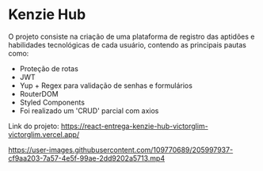 # Kenzie Hub

O projeto consiste na criação de uma plataforma de registro das aptidões e habilidades tecnológicas de cada usuário, contendo as principais pautas como:
- Proteção de rotas
- JWT
- Yup + Regex para validação de senhas e formulários
- RouterDOM
- Styled Components
- Foi realizado um 'CRUD' parcial com axios

Link do projeto: https://react-entrega-kenzie-hub-victorglim-victorglim.vercel.app/

https://user-images.githubusercontent.com/109770689/205997937-cf9aa203-7a57-4e5f-99ae-2dd9202a5713.mp4



